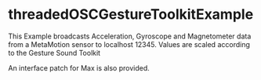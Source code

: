 threadedOSCGestureToolkitExample
================================

This Example broadcasts Acceleration, Gyroscope and Magnetometer data from a MetaMotion sensor to localhost 12345. Values are scaled according to the Gesture Sound Toolkit

An interface patch for Max is also provided.